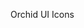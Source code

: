 Orchid UI Icons
<!-- command npx @orchidui-icons add-[icon-name] -->
<!-- command npx @orchidui-icons add-all -->